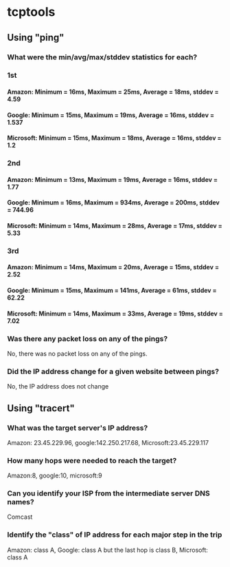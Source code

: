 # tcptools
## Using "ping" 
### What were the min/avg/max/stddev statistics for each?
### 1st
#### Amazon: Minimum = 16ms, Maximum = 25ms, Average = 18ms, stddev = 4.59
#### Google: Minimum = 15ms, Maximum = 19ms, Average = 16ms, stddev = 1.537
#### Microsoft: Minimum = 15ms, Maximum = 18ms, Average = 16ms, stddev = 1.2
### 2nd
#### Amazon: Minimum = 13ms, Maximum = 19ms, Average = 16ms, stddev = 1.77
#### Google: Minimum = 16ms, Maximum = 934ms, Average = 200ms, stddev = 744.96
#### Microsoft: Minimum = 14ms, Maximum = 28ms, Average = 17ms, stddev = 5.33
### 3rd
#### Amazon: Minimum = 14ms, Maximum = 20ms, Average = 15ms, stddev = 2.52
#### Google: Minimum = 15ms, Maximum = 141ms, Average = 61ms, stddev = 62.22
#### Microsoft: Minimum = 14ms, Maximum = 33ms, Average = 19ms, stddev = 7.02

### Was there any packet loss on any of the pings?
No, there was no packet loss on any of the pings. 
### Did the IP address change for a given website between pings?
No, the IP address does not change

## Using "tracert"
### What was the target server's IP address?
Amazon: 23.45.229.96, google:142.250.217.68, Microsoft:23.45.229.117
### How many hops were needed to reach the target?
Amazon:8, google:10, microsoft:9
### Can you identify your ISP from the intermediate server DNS names?
Comcast
### Identify the "class" of IP address for each major step in the trip
Amazon: class A,  Google: class A but the last hop is class B,  Microsoft: class A
